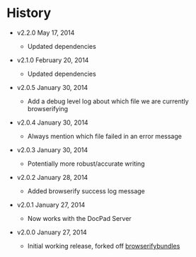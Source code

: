 # History

- v2.2.0 May 17, 2014
	- Updated dependencies

- v2.1.0 February 20, 2014
	- Updated dependencies

- v2.0.5 January 30, 2014
	- Add a debug level log about which file we are currently browserifying

- v2.0.4 January 30, 2014
	- Always mention which file failed in an error message

- v2.0.3 January 30, 2014
	- Potentially more robust/accurate writing

- v2.0.2 January 28, 2014
	- Added browserify success log message

- v2.0.1 January 27, 2014
	- Now works with the DocPad Server

- v2.0.0 January 27, 2014
	- Initial working release, forked off [browserifybundles](http://docpad.org/p/browserifybundles)
